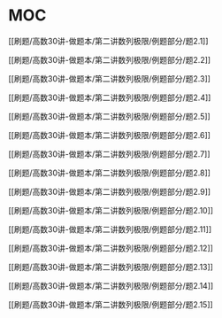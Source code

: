 # MOC

[[刷题/高数30讲-做题本/第二讲数列极限/例题部分/题2.1]]

[[刷题/高数30讲-做题本/第二讲数列极限/例题部分/题2.2]]

[[刷题/高数30讲-做题本/第二讲数列极限/例题部分/题2.3]]

[[刷题/高数30讲-做题本/第二讲数列极限/例题部分/题2.4]]

[[刷题/高数30讲-做题本/第二讲数列极限/例题部分/题2.5]]

[[刷题/高数30讲-做题本/第二讲数列极限/例题部分/题2.6]]

[[刷题/高数30讲-做题本/第二讲数列极限/例题部分/题2.7]]

[[刷题/高数30讲-做题本/第二讲数列极限/例题部分/题2.8]]

[[刷题/高数30讲-做题本/第二讲数列极限/例题部分/题2.9]]

[[刷题/高数30讲-做题本/第二讲数列极限/例题部分/题2.10]]

[[刷题/高数30讲-做题本/第二讲数列极限/例题部分/题2.11]]

[[刷题/高数30讲-做题本/第二讲数列极限/例题部分/题2.12]]

[[刷题/高数30讲-做题本/第二讲数列极限/例题部分/题2.13]]

[[刷题/高数30讲-做题本/第二讲数列极限/例题部分/题2.14]]

[[刷题/高数30讲-做题本/第二讲数列极限/例题部分/题2.15]]
